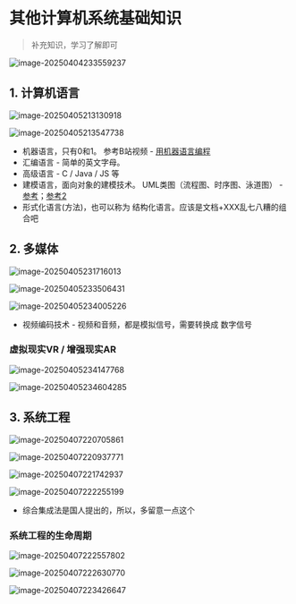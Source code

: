 # 其他计算机系统基础知识

> 补充知识，学习了解即可

![image-20250404233559237](./assets/image-20250404233559237.png)



## 1. 计算机语言

![image-20250405213130918](./assets/image-20250405213130918.png)

![image-20250405213547738](./assets/image-20250405213547738.png)



- 机器语言，只有0和1。 参考B站视频 - [用机器语言编程](https://www.bilibili.com/video/BV1Xh411X7Rk/?spm_id_from=333.337.search-card.all.click)
- 汇编语言 - 简单的英文字母。
- 高级语言 - C / Java / JS 等
- 建模语言，面向对象的建模技术。 UML类图（流程图、时序图、泳道图） - [参考](https://www.bilibili.com/video/BV1Wu4y1Y7ya/?spm_id_from=333.337.search-card.all.click&vd_source=ed247871d9502bb036fccf4c8bba57cc)；[参考2](https://www.bilibili.com/video/BV1zM4y1x7Uk/?spm_id_from=333.337.search-card.all.click&vd_source=ed247871d9502bb036fccf4c8bba57cc)
- 形式化语言(方法)，也可以称为 结构化语言。应该是文档+XXX乱七八糟的组合吧





## 2. 多媒体

![image-20250405231716013](./assets/image-20250405231716013.png)

![image-20250405233506431](./assets/image-20250405233506431.png)

![image-20250405234005226](./assets/image-20250405234005226.png)

- 视频编码技术 - 视频和音频，都是模拟信号，需要转换成 数字信号



### 虚拟现实VR / 增强现实AR

![image-20250405234147768](./assets/image-20250405234147768.png)

![image-20250405234604285](./assets/image-20250405234604285.png)





## 3. 系统工程

![image-20250407220705861](./assets/image-20250407220705861.png)

![image-20250407220937771](./assets/image-20250407220937771.png)

![image-20250407221742937](./assets/image-20250407221742937.png)

![image-20250407222255199](./assets/image-20250407222255199.png)

- 综合集成法是国人提出的，所以，多留意一点这个



### 系统工程的生命周期

![image-20250407222557802](./assets/image-20250407222557802.png)

![image-20250407222630770](./assets/image-20250407222630770.png)



![image-20250407223426647](./assets/image-20250407223426647.png)
